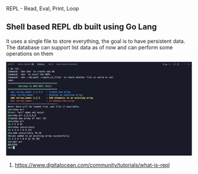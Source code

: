 REPL - Read, Eval, Print, Loop

## Shell based REPL db built using Go Lang

It uses a single file to store everything, the goal is to have persistent data. The database can
support list data as of now and can perform some operations on them

![cmd ss](shell.png)

1. https://www.digitalocean.com/community/tutorials/what-is-repl
